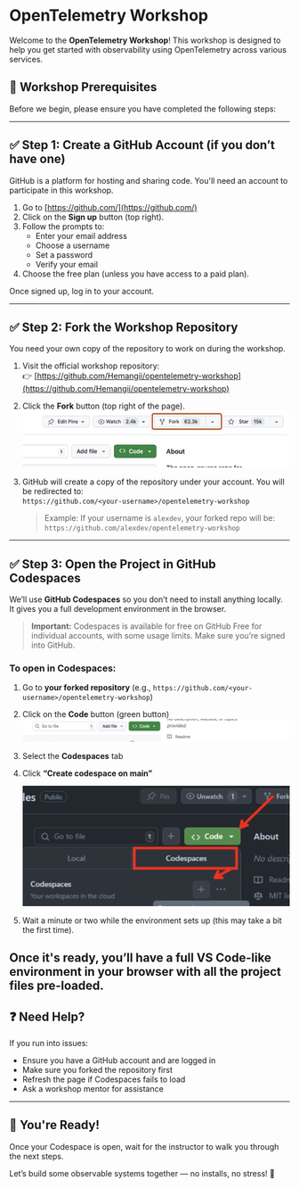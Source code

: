 # OpenTelemetry Workshop

Welcome to the **OpenTelemetry Workshop**! This workshop is designed to help you get started with observability using OpenTelemetry across various services.

## 🚀 Workshop Prerequisites

Before we begin, please ensure you have completed the following steps:

---

## ✅ Step 1: Create a GitHub Account (if you don’t have one)

GitHub is a platform for hosting and sharing code. You'll need an account to participate in this workshop.

1. Go to [https://github.com/](https://github.com/)
2. Click on the **Sign up** button (top right).
3. Follow the prompts to:
   - Enter your email address
   - Choose a username
   - Set a password
   - Verify your email
4. Choose the free plan (unless you have access to a paid plan).

Once signed up, log in to your account.

---

## ✅ Step 2: Fork the Workshop Repository

You need your own copy of the repository to work on during the workshop.

1. Visit the official workshop repository:  
   👉 [https://github.com/Hemangii/opentelemetry-workshop](https://github.com/Hemangii/opentelemetry-workshop)

2. Click the **Fork** button (top right of the page).  
   ![Fork Button](./images/fork.png)

3. GitHub will create a copy of the repository under your account. You will be redirected to:  
   `https://github.com/<your-username>/opentelemetry-workshop`

   > Example: If your username is `alexdev`, your forked repo will be:  
   > `https://github.com/alexdev/opentelemetry-workshop`

---

## ✅ Step 3: Open the Project in GitHub Codespaces

We’ll use **GitHub Codespaces** so you don’t need to install anything locally. It gives you a full development environment in the browser.

> **Important:** Codespaces is available for free on GitHub Free for individual accounts, with some usage limits. Make sure you’re signed into GitHub.

### To open in Codespaces:

1. Go to **your forked repository** (e.g., `https://github.com/<your-username>/opentelemetry-workshop`)
2. Click on the **Code** button (green button)
![Code Button](./images/code.png)  

3. Select the **Codespaces** tab
4. Click **“Create codespace on main”**

   ![Create Codespace](./images/codespaces.png)

5. Wait a minute or two while the environment sets up (this may take a bit the first time).

Once it's ready, you’ll have a full VS Code-like environment in your browser with all the project files pre-loaded.
---


## ❓ Need Help?

If you run into issues:

- Ensure you have a GitHub account and are logged in
- Make sure you forked the repository first
- Refresh the page if Codespaces fails to load
- Ask a workshop mentor for assistance

---

## 🎯 You're Ready!

Once your Codespace is open, wait for the instructor to walk you through the next steps.

Let’s build some observable systems together — no installs, no stress! 🚀